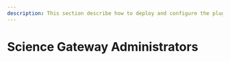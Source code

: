 ```yaml
---
description: This section describe how to deploy and configure the plugins to allow the authentication using IAM.
---
```


# Science Gateway Administrators


